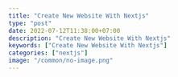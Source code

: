 ```yaml
---
title: "Create New Website With Nextjs"
type: "post"
date: 2022-07-12T11:38:00+07:00
description: "Create New Website With Nextjs"
keywords: ["Create New Website With Nextjs"]
categories: ["nextjs"]
image: "/common/no-image.png"
---
```

